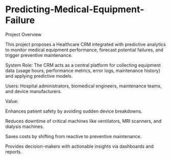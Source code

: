 # Predicting-Medical-Equipment-Failure

Project Overview

This project proposes a Healthcare CRM integrated with predictive analytics to monitor medical equipment performance, forecast potential failures, and trigger preventive maintenance.

System Role: The CRM acts as a central platform for collecting equipment data (usage hours, performance metrics, error logs, maintenance history) and applying predictive models.

Users: Hospital administrators, biomedical engineers, maintenance teams, and device manufacturers.

Value:

Enhances patient safety by avoiding sudden device breakdowns.

Reduces downtime of critical machines like ventilators, MRI scanners, and dialysis machines.

Saves costs by shifting from reactive to preventive maintenance.

Provides decision-makers with actionable insights via dashboards and reports.
